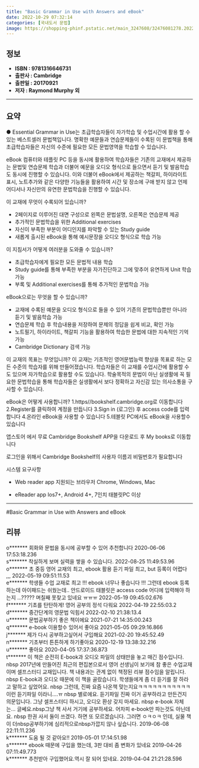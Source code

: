 ```yaml
---
title: "Basic Grammar in Use with Answers and eBook"
date: 2022-10-29 07:32:14
categories: [국내도서 문법]
image: https://shopping-phinf.pstatic.net/main_3247608/32476081278.20220520093733.jpg
---
```


## **정보**

- **ISBN : 9781316646731**
- **출판사 : Cambridge**
- **출판일 : 20170921**
- **저자 : Raymond Murphy 외**

------



## **요약**



● Essential Grammar in Use는 초급학습자들이 자가학습 및 수업시간에 활용 할 수 있는 베스트셀러 문법책입니다. 명확한 예문들과 연습문제들이 수록된 이 문법책을 통해 초급학습자들은 자신의 수준에 필요한 모든 문법영역을 학습할 수 있습니다. 

eBook  컴퓨터와 테플릿 PC 등을 동시에 활용하여 학습자들은 기존의 교재에서 제공하는 문법및 연습문제 학습과 더불어 예문을 오디오 형식으로 들으면서 듣기 및 발음학습도 동시에 진행할 수 있습니다. 이와 더불어 eBook에서 제공하는 책갈피, 하이라이트 표시, 노트추가와 같은 다양한 기능들을 활용하여 시간 및 장소에 구애 받지 않고 언제 어디서나 자신만의 유연한 문법학습을 진행할 수 있습니다. 

이 교재에 무엇이 수록되어 있습니까?
 - 2페이지로 이루어진 대면 구성으로 왼쪽은 문법설명, 오른쪽은 연습문제 제공
 - 추가적인 문법학습을 위한 Additional exercises
 - 자신이 부족한 부분이 어디인지를 파악할 수 있는 Study guide
 - 새롭게 출시된 eBook을 통해 예시문장을 오디오 형식으로 학습 가능


이 지침서가 어떻게 여러분을 도와줄 수 있습니까?
 - 초급학습자에게 필요한 모든 문법적 내용 학습
 - Study guide를 통해 부족한 부분을 자가진단하고 그에 맞추어 유연하게 Unit 학습 가능
 - 부록 및 Additional exercises를 통해 추가적인 문법학습 가능


eBook으로는 무엇을 할 수 있습니까?
 - 교재에 수록된 예문을 오디오 형식으로 들을 수 있어 기존의 문법학습뿐만 아니라 듣기 및 발음학습 가능
 - 연습문제 학습 후 학습내용을 저장하여 문제의 정답을 쉽게 비교, 확인 가능
 - 노트필기, 하이라이트, 책갈피 기능을 활용하여 학습한 문법에 대한 지속적인 기억 가능 
 - Cambridge Dictionary 검색 가능


이 교재의 목표는 무엇입니까?
이 교재는 기초적인 영어문법능력 향상을 목표로 하는 모든 수준의 학습자를 위해 만들어졌습니다. 학습자들은 이 교재를 수업시간에 활용할 수도 있으며 자가학습으로 활용할 수도 있습니다. 학술목적의 문법이 아닌 실생활에 꼭 필요한 문법학습을 통해 학습자들은 실생활에서 보다 정확하고 자신감 있는 의사소통을 구사할 수 있습니다. 

eBook은 어떻게 사용합니까?
1.https//bookshelf.cambridge.org로 이동합니다
2.Register를 클릭하여 계정을 만듭니다
3.Sign in (로그인) 후 access code를 입력합니다
4.온라인 eBook을 사용할 수 있습니다
5.테블릿 PC에서도 eBook을 사용할수 있습니다


앱스토어 에서 무료 Cambridge Bookshelf  APP을 다운로드 후  My books로 이동합니다

로그인을 위해서 Cambridge Bookshelf의 사용자 이름괴 비밀번호가 필요합니다

 시스템 요구사항

 - Web reader app
 지원되는 브라우저 Chrome, Windows, Mac 

 - eReader app
  Ios7+, Android 4+, 7인치 태블릿PC 이상



------

#Basic Grammar in Use with Answers and eBook


## **리뷰** 

  o******* 회화와 문법을 동시에 공부할 수 있어 추천합니다 2020-06-06 17:53:18.236 <br/>  s******* 착실하게 보며 실력을 쌓을 수 있습니다. 2022-08-25 11:49:53.96 <br/>  o******* 초 중등 영어 교재의 최고, ebook 활용 듣기 파일 최고, but  등록이 어렵다 ,,, 2022-05-19 09:51:11.53 <br/>  e******* 학생들 수업 교재로 최고 !!!  ebook 너무나 좋습니다 !!! 그런데 ebook 등록하는데 아이패드는 쉬웠는데.. 안드로이드 태블릿은 access code 어디에 입력해야 하는지 …????? 며칠째 못찾고 있네요 ㅠㅠㅠ 2022-05-19 09:45:02.676 <br/>  f******* 기초를 탄탄하게! 영어 공부의 정석 다워요 2022-04-19 22:55:03.2 <br/>  d******* 중간단계의 영문법 익힘서 2022-02-10 21:38:13.4 <br/>  u******* 문법공부하기 좋은 책이에요 2021-07-21 14:35:00.243 <br/>  q******* e-book 이용할수 있어서 좋아요 2021-05-05 09:29:16.866 <br/>  j******* 제가 다시 공부하고싶어서 구입해요 2021-02-20 19:45:52.49 <br/>  n******* 기초부터 튼튼하게 하기좋아요 2020-12-19 13:38:32.216 <br/>  u******* 좋아요 2020-04-05 17:37:36.873 <br/>  t******* 이 책은 순전히 E-book과 오디오 파일의 상태만을 놓고 매긴 점수입니다.
nbsp
2017년에 만들어진 최근의 편집본으로서 영어 선생님이 보기에 참 좋은 수업교재이며 셀프스터디 교재입니다. 책 내용과는 관계 없이 책정된 리뷰 점수임을 알립니다.
nbsp
E-book과 오디오 때문에 이 책을 골랐습니다. 학생들에게 좀 더 듣기를 잘 하라고 말하고 싶었어요.
nbsp
그런데, 진짜 요즘 나온책 맞는지요ㅋㅋㅋㅋㅋㅋㅋㅋㅋㅋㅋ 이런 듣기파일 이라니....ㅠ
nbsp
별로에요. 듣기파일 진짜 이거 공부하라고 만든건지 의문입니다. 그냥 셀프스터디 하시고, 오디오 환상 갖지 마세요.
nbsp
e-book 자체는... 글쎄요.nbsp그냥 책 사서 거기에 공부하세요. 어차피 e-book만 파는것도 아닌데요. 
nbsp
한권 사서 둘이 쓰겠다. 하면 또 모르겠습니다. 그러면 ㅇㅋㅇㅋ 인데, 실물 책이 더nbsp공부하기에 심리적으로nbsp가깝지 않나 싶습니다. 2019-06-08 22:11:11.236 <br/>  k******* 도움 될 것 같아요!! 2019-05-01 17:14:51.98 <br/>  s******* ebook 때문에 구입을 했는데, 3판 대비 좀 변화가 있네요 2019-04-26 07:11:49.773 <br/>  k******* 추천받아 구입했어요.역시 잘 되어 있네요. 2019-04-04 21:21:28.596 <br/>